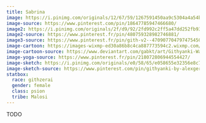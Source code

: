 ```yaml
---
title: Sabrina
image: https://i.pinimg.com/originals/12/67/59/1267591450aa9c5304a4a54b843e7040.jpg
image-source: https://www.pinterest.com/pin/18647785947466680/
image2: https://i.pinimg.com/originals/2f/d9/92/2fd992c2ff5a47dd252fb930e2827220.jpg
image2-source: https://www.pinterest.fr/pin/480759328982746881/
image3-source: https://www.pinterest.fr/pin/gith-v2--470907704797475450/
image-cartoon: https://images-wixmp-ed30a86b8c4ca887773594c2.wixmp.com/f/e66ee167-cce9-4e6b-aa70-1ddca1a1368c/deml4mk-493ffd1e-503a-4b6d-9b33-a321f0b5edea.png/v1/fill/w_1024,h_1024,q_80,strp/githyanki_warlock_by_gabkt_deml4mk-fullview.jpg?token=eyJ0eXAiOiJKV1QiLCJhbGciOiJIUzI1NiJ9.eyJzdWIiOiJ1cm46YXBwOjdlMGQxODg5ODIyNjQzNzNhNWYwZDQxNWVhMGQyNmUwIiwiaXNzIjoidXJuOmFwcDo3ZTBkMTg4OTgyMjY0MzczYTVmMGQ0MTVlYTBkMjZlMCIsIm9iaiI6W1t7ImhlaWdodCI6Ijw9MTAyNCIsInBhdGgiOiJcL2ZcL2U2NmVlMTY3LWNjZTktNGU2Yi1hYTcwLTFkZGNhMWExMzY4Y1wvZGVtbDRtay00OTNmZmQxZS01MDNhLTRiNmQtOWIzMy1hMzIxZjBiNWVkZWEucG5nIiwid2lkdGgiOiI8PTEwMjQifV1dLCJhdWQiOlsidXJuOnNlcnZpY2U6aW1hZ2Uub3BlcmF0aW9ucyJdfQ.-HiIzNbJUoiuMni3Fnf3ZQz5TsJcbMpaUzUljjnYlt8
image-cartoon-source: https://www.deviantart.com/gabkt/art/Githyanki-Warlock-884463788
image-yoga-source: https://www.pinterest.fr/pin/218072806944554427/
image-sketch: https://i.pinimg.com/originals/e0/58/65/e058655e32356e8c789d7ee1510e5159
image-sketch-source: https://www.pinterest.com/pin/githyanki-by-alexgersher-on-deviantart--564990715751739648/
statbox:
  race: githzerai
  gender: female
  class: psion
  tribe: Malosi
---
```


TODO
